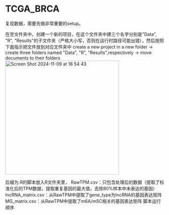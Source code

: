 # TCGA_BRCA

复现数据，需要先做非常重要的setup。

在空文件夹中，创建一个新的项目，在这个文件夹中建三个名字分别是"Data", "R", "Results"的子文件夹（严格大小写，否则在运行时路径可能出错），然后按照下面指示把文件放到对应文件夹中
create a new project in a new folder -> create three folders named "Data", "R", "Results",respectively -> move documents to their folders
<img width="360" alt="Screen Shot 2024-11-09 at 16 54 43" src="https://github.com/user-attachments/assets/f6952074-e992-4765-a3e0-e1d7af8e165d">

后缀为.R的脚本放入R文件夹里，
RawTPM.csv：只包含处理后的数据（提取了标准化后的TPM数据，提取重复基因的最大值，去除80%样本中未表达的基因）
lncRNA_matrix.csv：从RawTPM中提取了gene_type为lncRNA的基因表达矩阵
MG_matrix.csv：从RawTPM中提取了m6A/m5C相关的基因表达矩阵
脚本运行顺序
